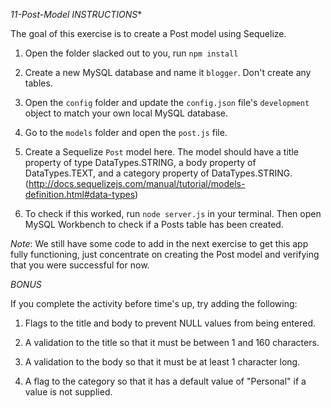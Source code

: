 *11-Post-Model INSTRUCTIONS**

 The goal of this exercise is to create a Post model using Sequelize.

 1) Open the folder slacked out to you, run `npm install`

 2) Create a new MySQL database and name it `blogger`. Don't create any tables.

 3) Open the `config` folder and update the `config.json` file's `development` object to match your own local MySQL database.

 4) Go to the `models` folder and open the `post.js` file.

 5) Create a Sequelize `Post` model here. The model should have a title property of type DataTypes.STRING, a body property of DataTypes.TEXT, and a category property of DataTypes.STRING.
 (http://docs.sequelizejs.com/manual/tutorial/models-definition.html#data-types)

 6) To check if this worked, run `node server.js` in your terminal. Then open MySQL Workbench to check if a Posts table has been created.

 *Note*: We still have some code to add in the next exercise to get this app fully functioning, just concentrate on creating the Post model and verifying that you were successful for now.

 *BONUS*

 If you complete the activity before time's up, try adding the following:

 1) Flags to the title and body to prevent NULL values from being entered.

 2) A validation to the title so that it must be between 1 and 160 characters.

 3) A validation to the body so that it must be at least 1 character long.

 4) A flag to the category so that it has a default value of "Personal" if a value is not supplied.